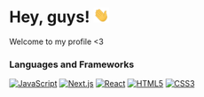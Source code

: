 <h1 aling = "center">Hey, guys! <img src="https://github.com/FujiwaraChoki/FujiwaraChoki/blob/main/assets/238178097-766d336d-b87d-44ba-807c-c51de2bc6b4d.gif" width="28px" alt="👋"></h1>

<p aling ="center"> Welcome to my profile <3</p>

### Languages and Frameworks

[![JavaScript](https://img.shields.io/badge/javascript-black?style=for-the-badge&logo=javascript)](https://github.com/FujiwaraChoki)
[![Next.js](https://img.shields.io/badge/next.js-000000?style=for-the-badge&logo=nextdotjs&logoColor=white)](https://github.com/FujiwaraChoki)
[![React](https://img.shields.io/badge/react-black?style=for-the-badge&logo=react)](https://github.com/FujiwaraChoki)
[![HTML5](https://img.shields.io/badge/html5-black?style=for-the-badge&logo=html5)](https://hub.docker.com/u/FujiwaraChoki)
[![CSS3](https://img.shields.io/badge/css3-black?style=for-the-badge&logo=css3)](https://hub.docker.com/u/FujiwaraChoki)


